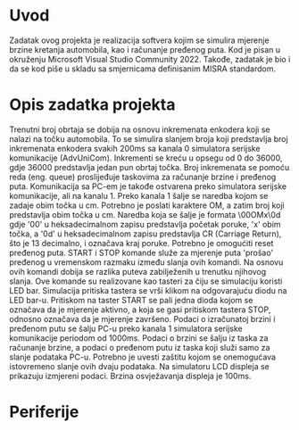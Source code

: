 # Uvod
  Zadatak ovog projekta je realizacija softvera kojim se simulira mjerenje brzine kretanja automobila, kao i računanje pređenog puta. Kod je pisan u okruženju Microsoft Visual Studio Community 2022. Takođe, zadatak je bio i da se kod piše u skladu sa smjernicama definisanim MISRA standardom. 
# Opis zadatka projekta
  Trenutni broj obrtaja se dobija na osnovu inkremenata enkodera koji se nalazi na točku automobila. To se simulira slanjem broja koji predstavlja broj inkremenata enkodera svakih 200ms sa kanala 0 simulatora serijske komunikacije (AdvUniCom). Inkrementi se kreću u opsegu od 0 do 36000, gdje 36000 predstavlja jedan pun obrtaj točka. Broj inkremenata se pomoću reda (eng. queue) proslijeđuje taskovima za računanje brzine i pređenog puta.
  Komunikacija sa PC-em je takođe ostvarena preko simulatora serijske komunikacije, ali na kanalu 1. Preko kanala 1 šalje se naredba kojom se zadaje obim točka u cm. Potrebno je poslati karaktere OM, a zatim broj koji predstavlja obim točka u cm. Naredba koja se šalje je formata \00OMx\0d gdje '00' u heksadecimalnom zapisu predstavlja početak poruke, 'x' obim točka, a '0d' u heksadecimalnom zapisu predstavlja CR (Carriage Return), što je 13 decimalno, i označava kraj poruke. 
  Potrebno je omogućiti reset pređenog puta. 
  START i STOP komande služe za mjerenje puta 'prošao' pređenog u vremenskom razmaku između slanja ovih komandi. Na osnovu ovih komandi dobija se razlika puteva zabilježenih u trenutku njihovog slanja. Ove komande su realizovane kao tasteri za čiju se simulaciju koristi LED bar. Simulacija pritiska tastera se vrši klikom na odgovarajuću diodu na LED bar-u. Pritiskom na taster START se pali jedna dioda kojom se označava da je mjerenje aktivno, a koja se gasi pritiskom tastera STOP, odnosno označava da je mjerenje završeno. 
  Podaci o izračunatoj brzini i pređenom putu se šalju PC-u preko kanala 1 simulatora serijske komunikacije periodom od 1000ms. Podaci o brzini se šalju iz taska za računanje brzine, a podaci o pređenom putu iz taska koji služi samo za slanje podataka PC-u. Potrebno je uvesti zaštitu kojom se onemogućava istovremeno slanje ovih dvaju podataka.
  Na simulatoru LCD displeja se prikazuju izmjereni podaci. Brzina osvježavanja displeja je 100ms.
# Periferije
